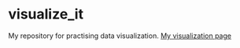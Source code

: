 # visualize_it

My repository for practising data visualization.
[My visualization page](https://hhusberg.github.io/visualize_it/index.html)
